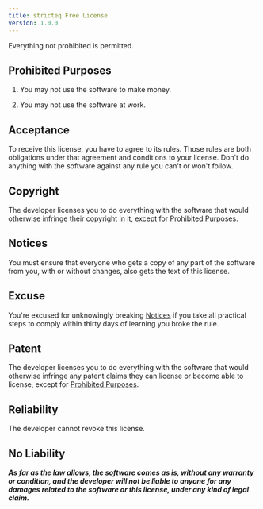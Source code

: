```yaml
---
title: stricteq Free License
version: 1.0.0
---
```


Everything not prohibited is permitted.

## Prohibited Purposes

1.  You may not use the software to make money.

2.  You may not use the software at work.

## Acceptance

To receive this license, you have to agree to its rules.  Those rules are both obligations under that agreement and conditions to your license.  Don't do anything with the software against any rule you can't or won't follow.

## Copyright

The developer licenses you to do everything with the software that would otherwise infringe their copyright in it, except for [Prohibited Purposes](#prohibited-purposes).

## Notices

You must ensure that everyone who gets a copy of any part of the software from you, with or without changes, also gets the text of this license.

## Excuse

You're excused for unknowingly breaking [Notices](#notices) if you take all practical steps to comply within thirty days of learning you broke the rule.

## Patent

The developer licenses you to do everything with the software that would otherwise infringe any patent claims they can license or become able to license, except for [Prohibited Purposes](#prohibited-purposes).

## Reliability

The developer cannot revoke this license.

## No Liability

***As far as the law allows, the software comes as is, without any warranty or condition, and the developer will not be liable to anyone for any damages related to the software or this license, under any kind of legal claim.***
